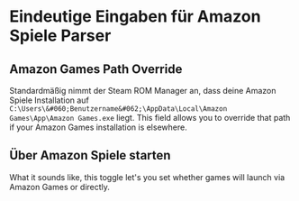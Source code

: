 # Eindeutige Eingaben für Amazon Spiele Parser

## Amazon Games Path Override
Standardmäßig nimmt der Steam ROM Manager an, dass deine Amazon Spiele Installation auf `C:\Users\&#060;Benutzername&#062;\AppData\Local\Amazon Games\App\Amazon Games.exe` liegt. This field allows you to override that path if your Amazon Games installation is elsewhere.

## Über Amazon Spiele starten

What it sounds like, this toggle let's you set whether games will launch via Amazon Games or directly.
